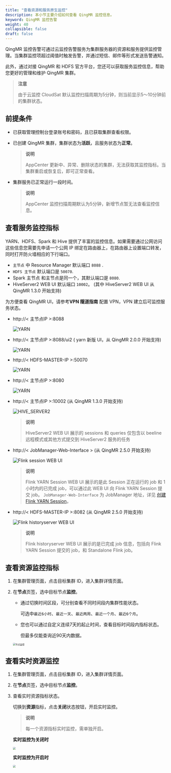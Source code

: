 ```yaml
---
title: "查看资源和服务原生监控"
description: 本小节主要介绍如何查看 QingMR 监控信息。 
keyword: QingMR 监控告警
weight: 40
collapsible: false
draft: false
---
```



QingMR 监控告警可通过云监控告警服务为集群服务器的资源和服务提供监控管理。当集群监控项超过阈值时触发告警，并通过短信、邮件等形式发送告警通知。

此外，通过对接 QingMR 和 HDFS 官方平台，您还可以获取服务监控信息，帮助您更好的管理和维护 QingMR 集群。

> **注意**
> 
> 由于云监控 CloudSat 默认监控扫描周期为5分钟，则当前显示5～10分钟前的集群状态。

## 前提条件

- 已获取管理控制台登录账号和密码，且已获取集群查看权限。
- 已创建 QingMR 集群，集群状态为**活跃**，且服务状态为**正常**。 
  
  > **说明**
  >
  > AppCenter 更新中、异常、删除状态的集群，无法获取其监控指标。当集群重启或恢复后，即可正常查看。
  
- 集群服务已正常运行一段时间。
  
  > **说明**
  >
  > AppCenter 监控扫描周期默认为5分钟，新增节点暂无法查看监控信息。

## 查看服务监控指标

YARN、HDFS、Spark 和 Hive 提供了丰富的监控信息。如果需要通过公网访问这些信息您需要先申请一个公网 IP 绑定在路由器上，在路由器上设置端口转发，同时打开防火墙相应的下行端口。

- `主节点` 中 Resource Manager 默认端口 `8088` .
- `HDFS 主节点` 默认端口是 `50070`.
- Spark 主节点 和主节点是同一个，其默认端口是 `8080`.
- HiveServer2 WEB UI 默认端口 `10002`。 (其中 HiveServer2 WEB UI 从 QingMR 1.3.0 开始支持)

为方便查看 QingMR UI，请参考**VPN 隧道指南** 配置 VPN，VPN 建立后可监控服务状态。

- http://< 主节点IP >:8088

  ![YARN](../../../_images/yarn_monitoring.png)

- http://< 主节点IP >:8088/ui2  ( yarn 新版 UI，从 QingMR 2.0.0 开始支持)

  ![YARN](../../../_images/yarn_monitoring_ui2.png)

- http://< HDFS-MASTER-IP >:50070

  ![YARN](../../../_images/hdfs_monitoring.png)

- http://< 主节点IP >:8080

  ![YARN](../../../_images/spark_monitoring.png)

- http://< 主节点IP >:10002 (从 QingMR 1.3.0 开始支持)

  ![HIVE_SERVER2](../../../_images/hive_server2_monitoring.png)

  > **说明**
  > 
  > HiveServer2 WEB UI 展示的 sessions 和 queries 仅包含以 beeline 远程模式或其他方式提交到 HiveServer2 服务的任务

- http://< JobManager-Web-Interface > (从 QingMR 2.5.0 开始支持)

  ![Flink session WEB UI](../../../_images/flink_session_dashboard.png)

  > **说明**
  >
  > Flink YARN Session WEB UI 展示的是此 Session 正在运行的 job 和 1 小时内的已完成 job，可以通过此 WEB UI 向 Flink YARN Session 提交 job。 `JobManager-Web-Interface` 为 JobManager 地址，详见 [创建 Flink YARN Session](../../../developer_manual/flink)。

- http://< HDFS-MASTER-IP >:8082 (从 QingMR 2.5.0 开始支持)

  ![Flink historyserver WEB UI](../../../_images/flink_dashboard.png)

  > **说明**
  > 
  > Flink historyserver WEB UI 展示的是已完成 job 信息，包括向 Flink YARN Session 提交的 job，和 Standalone Flink job。

## 查看资源监控指标

1. 在集群管理页面，点击目标集群 ID，进入集群详情页面。
2. 在**节点**页签，选中目标节点**监控**。

   - 通过切换时间区段，可分别查看不同时间段内集群性能状态。
     
     可选中`最近6小时`、`最近一天`、`最近两周`、`最近一个月`、`最近6个月`。
     
   - 您也可以通过自定义连续7天的起止时间，查看目标时间段内指标状态。
   
     但最多仅能查询近90天内数据。
   
   <img src="../../../_images/manual_node_monitor.png" alt="节点监控" style="zoom:50%;" />

## 查看实时资源监控

1. 在集群管理页面，点击目标集群 ID，进入集群详情页面。

2. 在**节点**页签，选中目标节点**监控**。
   
3. 查看实时资源指标状态。

   切换到**资源**指标，点击**关闭**状态按钮，开启实时监控。

   > **说明**
   >
   > 每一个资源指标实时监控，需单独开启。

   **实时监控为关闭时**

   <img src="../../../_images/manual_resource_monitor.png" style="zoom:50%;" />

   **实时监控为开启时**

   <img src="../../../_images/manual_resource_monitor_realtime.png" style="zoom:50%;" />
